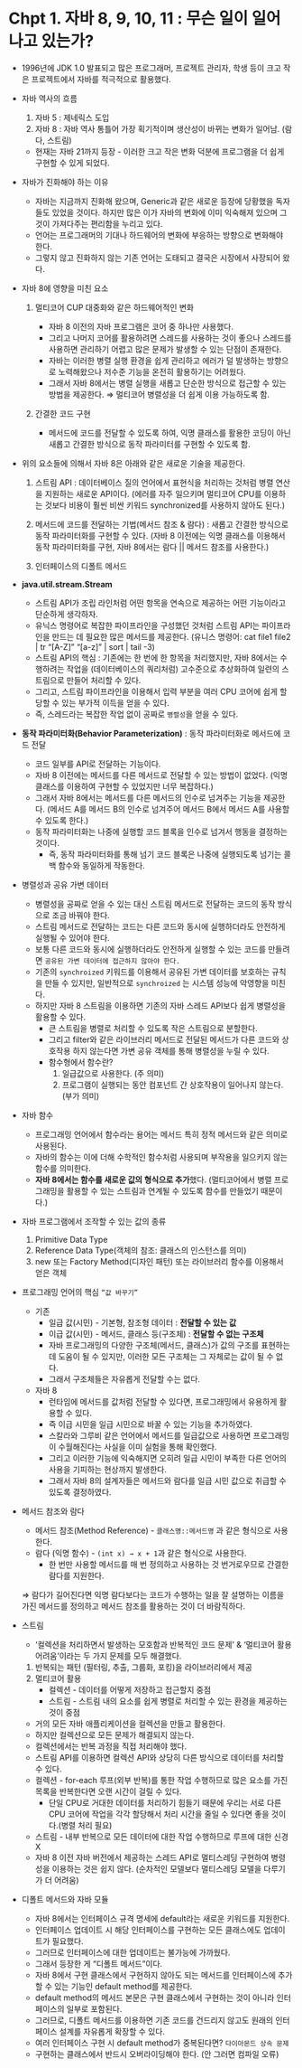 # Chpt 1. 자바 8, 9, 10, 11 : 무슨 일이 일어나고 있는가?

- 1996년에 JDK 1.0 발표되고 많은 프로그래머, 프로젝트 관리자, 학생 등이 크고 작은 프로젝트에서 자바를 적극적으로 활용했다.

- 자바 역사의 흐름
    1. 자바 5 : 제네릭스 도입
    2. 자바 8 : 자바 역사 통틀어 가장 획기적이며 생산성이 바뀌는 변화가 일어남. (람다, 스트림)
    - 현재는 자바 21까지 등장 - 이러한 크고 작은 변화 덕분에 프로그램을 더 쉽게 구현할 수 있게 되었다.
- 자바가 진화해야 하는 이유
    - 자바는 지금까지 진화해 왔으며, Generic과 같은 새로운 등장에 당황했을 독자들도 있었을 것이다. 하지만 많은 이가 자바의 변화에 이미 익숙해져 있으며 그것이 가져다주는 편리함을 누리고 있다.
    - 언어는 프로그래머의 기대나 하드웨어의 변화에 부응하는 방향으로 변화해야 한다.
    - 그렇지 않고 진화하지 않는 기존 언어는 도태되고 결국은 시장에서 사장되어 왔다.
- 자바 8에 영향을 미친 요소
    1. 멀티코어 CUP 대중화와 같은 하드웨어적인 변화
        - 자바 8 이전의 자바 프로그램은 코어 중 하나만 사용했다.
        - 그리고 나머지 코어를 활용하려면 스레드를 사용하는 것이 좋으나 스레드를 사용하면 관리하기 어렵고 많은 문제가 발생할 수 있는 단점이 존재한다.
        - 자바는 이러한 병렬 실행 환경을 쉽게 관리하고 에러가 덜 발생하는 방향으로 노력해왔으나 저수준 기능을 온전히 활용하기는 어려웠다.
        - 그래서 자바 8에서는 병렬 실행을 새롭고 단순한 방식으로 접근할 수 있는 방법을 제공한다.
        ⇒ 멀티코어 병렬성을 더 쉽게 이용 가능하도록 함.
        
    2. 간결한 코드 구현
        - 메서드에 코드를 전달할 수 있도록 하여, 익명 클래스를 활용한 코딩이 아닌 새롭고 간결한 방식으로 동작 파라미터를 구현할 수 있도록 함.
    
    
- 위의 요소들에 의해서 자바 8은 아래와 같은 새로운 기술을 제공한다.
    1. 스트림 API : 
    데이터베이스 질의 언어에서 표현식을 처리하는 것처럼 병렬 연산을 지원하는 새로운 API이다. (에러를 자주 일으키며 멀티코어 CPU를 이용하는 것보다 비용이 훨씬 비싼 키워드 synchronized를 사용하지 않아도 된다.)
    
    1. 메서드에 코드를 전달하는 기법(메서드 참조 & 람다) : 새롭고 간결한 방식으로 동작 파라미터화를 구현할 수 있다.
    (자바 8 이전에는 익명 클래스를 이용해서 동작 파라미터화를 구현, 자바 8에서는 람다 || 메서드 참조를 사용한다.)
    
    1. 인터페이스의 디폴트 메서드
- **java.util.stream.Stream<T>**
    - 스트림 API가 조립 라인처럼 어떤 항목을 연속으로 제공하는 어떤 기능이라고 단순하게 생각하자.
    - 유닉스 명령어로 복잡한 파이프라인을 구성했던 것처럼 스트림 API는 파이프라인을 만드는 데 필요한 많은 메서드를 제공한다.
    (유니스 명령어: cat file1 file2 | tr “[A-Z]” “[a-z]” | sort | tail -3)
    - 스트림 API의 핵심 : 기존에는 한 번에 한 항목을 처리했지만, 자바 8에서는 수행하려는 작업을 (데이터베이스의 쿼리처럼) 고수준으로 추상화하여 일련의 스트림으로 만들어 처리할 수 있다.
    - 그리고, 스트림 파이프라인을 이용해서 입력 부분을 여러 CPU 코어에 쉽게 할당할 수 있는 부가적 이득을 얻을 수 있다.
    - 즉, 스레드라는 복잡한 작업 없이 공짜로 `병렬성`을 얻을 수 있다.
- **동작 파라미터화(Behavior Parameterization)** : 동작 파라미터화로 메서드에 코드 전달
    - 코드 일부를 API로 전달하는 기능이다.
    - 자바 8 이전에는 메서드를 다른 메서드로 전달할 수 있는 방법이 없었다.
    (익명 클래스를 이용하여 구현할 수 있었지만 너무 복잡하다.)
    - 그래서 자바 8에서는 메서드를 다른 메서드의 인수로 넘겨주는 기능을 제공한다.
    (메서드 A를 메서드 B의 인수로 넘겨주어 메서드 B에서 메서드 A를 사용할 수 있도록 한다.)
    - 동작 파라미터화는 나중에 실행할 코드 블록을 인수로 넘겨서 행동을 결정하는 것이다.
        - 즉, 동작 파라미터화를 통해 넘기 코드 블록은 나중에 실행되도록 넘기는 콜백 함수와 동일하게 작동한다.
            
- 병렬성과 공유 가변 데이터
    - 병렬성을 공짜로 얻을 수 있는 대신 스트림 메서드로 전달하는 코드의 동작 방식으로 조금 바꿔야 한다.
    - 스트림 메서드로 전달하는 코드는 다른 코드와 동시에 실행하더라도 안전하게 실행될 수 있어야 한다.
    - 보통 다른 코드와 동시에 실행하더라도 안전하게 실행할 수 있는 코드를 만들려면 `공유된 가변 데이터에 접근하지 않아야 한다.`
    - 기존의 `synchroized` 키워드를 이용해서 공유된 가변 데이터를 보호하는 규칙을 만들 수 있지만, 일반적으로 `synchroized` 는 시스템 성능에 악영향을 미친다.
    - 하지만 자바 8 스트림을 이용하면 기존의 자바 스레드 API보다 쉽게 병렬성을 활용할 수 있다.
        - 큰 스트림을 병렬로 처리할 수 있도록 작은 스트림으로 분할한다.
        - 그리고 filter와 같은 라이브러리 메서드로 전달된 메서드가 다른 코드와 상호작용 하지 않는다면 가변 공유 객체를 통해 병렬성을 누릴 수 있다.
        - 함수형에서 함수란?
            1. 일급값으로 사용한다. (주 의미)
            2. 프로그램이 실행되는 동안 컴포넌트 간 상호작용이 일어나지 않는다. (부가 의미)
- 자바 함수
    - 프로그래밍 언어에서 함수라는 용어는 메서드 특히 정적 메서드와 같은 의미로 사용된다.
    - 자바의 함수는 이에 더해 수학적인 함수처럼 사용되며 부작용을 일으키지 않는 함수를 의미한다.
    - **자바 8에서는 함수를 새로운 값의 형식으로 추가**했다. (멀티코어에서 병렬 프로그래밍을 활용할 수 있는 스트림과 연계될 수 있도록 함수를 만들었기 때문이다.)
- 자바 프로그램에서 조작할 수 있는 값의 종류
    1. Primitive Data Type
    2. Reference Data Type(객체의 참조: 클래스의 인스턴스를 의미)
    3. new 또는 Factory Method(디자인 패턴) 또는 라이브러리 함수를 이용해서 얻은 객체
    
- 프로그래밍 언어의 핵심 `“값 바꾸기”`
    - 기존
        - 일급 값(시민) - 기본형, 참조형 데이터 : ****************************************************전달할 수 있는 값****************************************************
        - 이급 값(시민) - 메서드, 클래스 등(구조체)  : **전달할 수 없는 구조체**
        - 자바 프로그래밍의 다양한 구조체(메서드, 클래스)가 값의 구조를 표현하는 데 도움이 될 수 있지만, 이러한 모든 구조체는 그 자체로는 값이 될 수 없다.
        - 그래서 구조체들은 자유롭게 전달할 수는 없다.
    - 자바 8
        - 런타임에 메서드를 값처럼 전달할 수 있다면, 프로그래밍에서 유용하게 활용할 수 있다.
        - 즉 이급 시민을 일급 시민으로 바꿀 수 있는 기능을 추가하였다.
        - 스칼라와 그루비 같은 언어에서 메서드를 일급값으로 사용하면 프로그래밍이 수월해진다는 사실을 이미 실험을 통해 확인했다.
        - 그리고 이러한 기능에 익숙해지면 오히려 일급 시민이 부족한 다른 언어의 사용을 기피하는 현상까지 발생한다.
        - 그래서 자바 8의 설계자들은 메서드와 람다를 일급 시민 값으로 취급할 수 있도록 결정하였다.
- 메서드 참조와 람다
    - 메서드 참조(Method Reference) - `클래스명::메서드명` 과 같은 형식으로 사용한다.
    - 람다 (익명 함수) - `(int x) → x + 1`과 같은 형식으로 사용한다.
        - 한 번만 사용할 메서드를 매 번 정의하고 사용하는 것 번거로우므로 간결한 람다를 지원한다.
    
    ⇒ 람다가 길어진다면 익명 람다보다는 코드가 수행하는 일을 잘 설명하는 이름을 가진 메서드를 정의하고 메서드 참조를 활용하는 것이 더 바람직하다.
    
- 스트림
    - ‘컬렉션을 처리하면서 발생하는 모호함과 반복적인 코드 문제’ & ‘멀티코어 활용 어려움’이라는 두 가지 문제를 모두 해결했다.
    
    1. 반복되는 패턴 (필터링, 추출, 그룹화, 포킹)을 라이브러리에서 제공
    2. 멀티코어 활용
        - 컬렉션 - 데이터를 어떻게 저장하고 접근할지 중점
        - 스트림 - 스트림 내의 요소를 쉽게 병렬로 처리할 수 있는 환경을 제공하는 것이 중점
    
    - 거의 모든 자바 애플리케이션을 컬렉션을 만들고 활용한다.
    - 하지만 컬렉션으로 모든 문제가 해결되지 않는다.
    - 컬렉션에서는 반복 과정을 직접 처리해야 했다.
    - 스트림 API를 이용하면 컬렉션 API와 상당히 다른 방식으로 데이터를 처리할 수 있다.
    - 컬렉션 - for-each 루프(외부 반복)를 통한 작업 수행하므로 많은 요소를 가진 목록을 반복한다면 오랜 시간이 걸릴 수 있다.
        - 단일 CPU로 거대한 데이터를 처리하기 힘들기 때문에 우리는 서로 다른 CPU 코어에 작업을 각각 할당해서 처리 시간을 줄일 수 있다면 좋을 것이다.(병렬 처리 필요)
    - 스트림 - 내부 반복으로 모든 데이터에 대한 작업 수행하므로 루프에 대한 신경 X
    - 자바 8 이전 자바 버전에서 제공하는 스레드 API로 멀티스레딩 구현하여 병령성을 이용하는 것은 쉽지 않다. (순차적인 모델보다 멀티스레딩 모델을 다루기가 더 어려움)
- 디폴트 메서드와 자바 모듈
    - 자바 8에서는 인터페이스 규격 명세에 default라는 새로운 키워드를 지원한다.
    - 인터페이스 업데이트 시 해당 인터페이스를 구현하는 모든 클래스에도 업데이트가 필요했다.
    - 그러므로 인터페이스에 대한 업데이트는 불가능에 가까웠다.
    - 그래서 등장한 게 “디폴트 메서드”이다.
    - 자바 8에서 구현 클래스에서 구현하지 않아도 되는 메서드를 인터페이스에 추가할 수 있는 기능인 default method를 제공한다.
    - default method의 메서드 본문은 구현 클래스에서 구현하는 것이 아니라 인터페이스의 일부로 포함된다.
    - 그러므로, 디폴트 메서드를 이용하면 기존 코드를 건드리지 않고도 원래의 인터페이스 설계를 자유롭게 확장할 수 있다.
    - 여러 인터페이스 구현 시 default method가 중복된다면? `다이아몬드 상속 문제`
    - 구현하는 클래스에서 반드시 오버라이딩해야 한다. (안 그러면 컴파일 오류)
